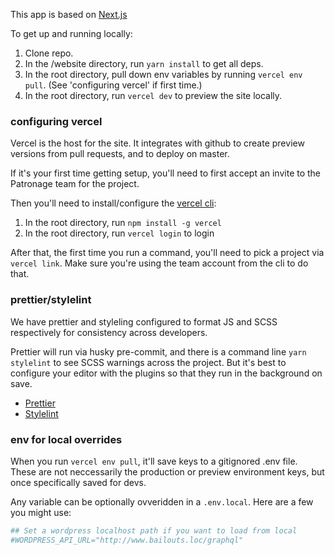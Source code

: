This app is based on [Next.js](https://github.com/vercel/next.js)

To get up and running locally:

1. Clone repo.
2. In the /website directory, run `yarn install` to get all deps.
3. In the root directory, pull down env variables by running `vercel env pull`. (See 'configuring vercel' if first time.)
4. In the root directory, run `vercel dev` to preview the site locally.

### configuring vercel

Vercel is the host for the site. It integrates with github to create preview versions from pull requests, and to deploy on master.

If it's your first time getting setup, you'll need to first accept an invite to the Patronage team for the project.

Then you'll need to install/configure the [vercel cli](https://vercel.com/docs/cli):

1. In the root directory, run `npm install -g vercel`
2. In the root directory, run `vercel login` to login

After that, the first time you run a command, you'll need to pick a project via `vercel link`. Make sure you're using the team account from the cli to do that.

### prettier/stylelint

We have prettier and styleling configured to format JS and SCSS respectively for consistency across developers.

Prettier will run via husky pre-commit, and there is a command line `yarn stylelint` to see SCSS warnings across the project. But it's best to configure your editor with the plugins so that they run in the background on save.

- [Prettier](https://marketplace.visualstudio.com/items?itemName=esbenp.prettier-vscode)
- [Stylelint](https://marketplace.visualstudio.com/items?itemName=stylelint.vscode-stylelint)

### env for local overrides

When you run `vercel env pull`, it'll save keys to a gitignored .env file. These are not neccessarily the production or preview environment keys, but once specifically saved for devs.

Any variable can be optionally ovveridden in a `.env.local`. Here are a few you might use:

```sh
## Set a wordpress localhost path if you want to load from local
#WORDPRESS_API_URL="http://www.bailouts.loc/graphql"
```
